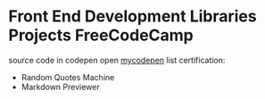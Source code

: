 # Front End Development Libraries Projects FreeCodeCamp
source code in codepen open [mycodepen](https://codepen.io/ardi-fajar-arifin)
list certification:
- Random Quotes Machine
- Markdown Previewer